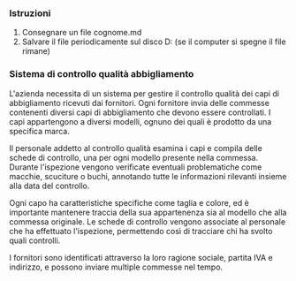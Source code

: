 ### Istruzioni

1. Consegnare un file cognome.md
2. Salvare il file periodicamente sul disco D: (se il computer si spegne il file rimane)

### Sistema di controllo qualità abbigliamento

L'azienda necessita di un sistema per gestire il controllo qualità dei capi di abbigliamento ricevuti dai fornitori. Ogni fornitore invia delle commesse contenenti diversi capi di abbigliamento che devono essere controllati. I capi appartengono a diversi modelli, ognuno dei quali è prodotto da una specifica marca.

Il personale addetto al controllo qualità esamina i capi e compila delle schede di controllo, una per ogni modello presente nella commessa. Durante l'ispezione vengono verificate eventuali problematiche come macchie, scuciture o buchi, annotando tutte le informazioni rilevanti insieme alla data del controllo.

Ogni capo ha caratteristiche specifiche come taglia e colore, ed è importante mantenere traccia della sua appartenenza sia al modello che alla commessa originale. Le schede di controllo vengono associate al personale che ha effettuato l'ispezione, permettendo così di tracciare chi ha svolto quali controlli.

I fornitori sono identificati attraverso la loro ragione sociale, partita IVA e indirizzo, e possono inviare multiple commesse nel tempo.
